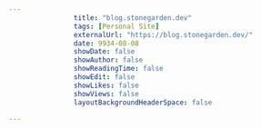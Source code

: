 ---
                title: "blog.stonegarden.dev"
                tags: [Personal Site]
                externalUrl: "https://blog.stonegarden.dev/"
                date: 9934-08-08
                showDate: false
                showAuthor: false
                showReadingTime: false
                showEdit: false
                showLikes: false
                showViews: false
                layoutBackgroundHeaderSpace: false
                ---

